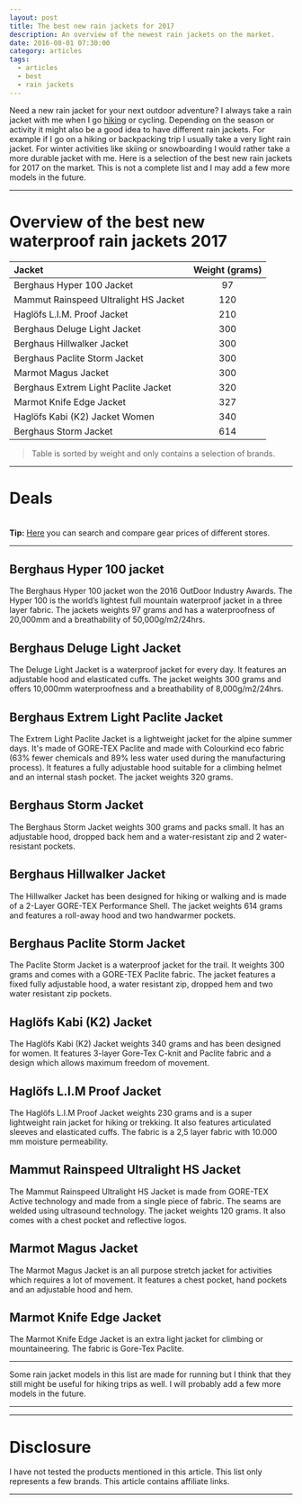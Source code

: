 ```yaml
---
layout: post
title: The best new rain jackets for 2017
description: An overview of the newest rain jackets on the market.
date: 2016-08-01 07:30:00
category: articles
tags:
  - articles
  - best
  - rain jackets
---
```

Need a new rain jacket for your next outdoor adventure? I always take a rain jacket with me when I go [hiking](http://www.hikeventures.com/destinations/) or cycling. Depending on the season or activity it might also be a good idea to have different rain jackets. For example if I go on a hiking or backpacking trip I usually take a very light rain jacket. For winter activities like skiing or snowboarding I would rather take a more durable jacket with me.
Here is a selection of the best new rain jackets for 2017 on the market. This is not a complete list and I may add a few more models in the future.

<!--more-->

---

# Overview of the best new waterproof rain jackets 2017

|Jacket | Weight (grams) |
|:---|:---:|
|Berghaus Hyper 100 Jacket | 97 |
| Mammut Rainspeed Ultralight HS Jacket | 120 |
|Haglöfs L.I.M. Proof Jacket | 210|
|Berghaus Deluge Light Jacket | 300 |
|Berghaus Hillwalker Jacket | 300 |
|Berghaus Paclite Storm Jacket | 300 |
|Marmot Magus Jacket| 300 |
|Berghaus Extrem Light Paclite Jacket | 320 |
|Marmot Knife Edge Jacket| 327 |
|Haglöfs Kabi (K2) Jacket Women |340|
|Berghaus Storm Jacket| 614 |

> Table is sorted by weight and only contains a selection of brands.

<hr>

# Deals
<div class="row">
  <div class="col-sm-12">
 <script type="text/javascript" src="http://classic.avantlink.com/api.php?affiliate_id=125311&module=ProductSearch&output=js&website_id=150351&search_term=Marmot rain pant OR rain pants arcteryx OR Patagonia rain pant&search_advanced_syntax=-ski-softshell-cycling-insulated&merchant_ids=10008%7C10060%7C11741%7C10913%7C11243%7C10785%7C10086%7C13273%7C10083%7C10248%7C10049%7C10921%7C10279%7C10345%7C10593%7C10337%7C10943&search_on_sale_only=1&search_on_sale_level=20&search_price_minimum=70&search_results_layout=list&search_results_fields=Product+Name%7CSale+Price%7CPrice+Discount+Percent&search_results_count=8&search_results_sort_order=Sale+Price"></script>
  </div>
</div>
<br>
<strong>Tip:</strong> <a href="http://www.hikeventures.com/deals/">Here</a> you can search and compare gear prices of different stores.

<hr>

## Berghaus Hyper 100 jacket
The Berghaus Hyper 100 jacket won the 2016 OutDoor Industry Awards. The Hyper 100 is the world’s lightest full mountain waterproof jacket in a three layer fabric. The jackets weights 97 grams and has a waterproofness of 20,000mm and a breathability of 50,000g/m2/24hrs.

## Berghaus Deluge Light Jacket
The Deluge Light Jacket is a waterproof jacket for every day. It features an adjustable hood and elasticated cuffs. The jacket weights 300 grams and offers 10,000mm waterproofness and a breathability of 8,000g/m2/24hrs.

## Berghaus Extrem Light Paclite Jacket
The Extrem Light Paclite Jacket is a lightweight jacket for the alpine summer days. It's made of GORE-TEX Paclite and made with Colourkind eco fabric (63% fewer chemicals and 89% less water used during the manufacturing process). It features a fully adjustable hood suitable for a climbing helmet and an internal stash pocket. The jacket weights 320 grams.

## Berghaus Storm Jacket
The Berghaus Storm Jacket weights 300 grams and packs small. It has an adjustable hood, dropped back hem and a water-resistant zip and 2 water-resistant pockets.

## Berghaus Hillwalker Jacket
The Hillwalker Jacket has been designed for hiking or walking and is made of a 2-Layer GORE-TEX Performance Shell. The jacket weights 614 grams and features a roll-away hood and two handwarmer pockets.

## Berghaus Paclite Storm Jacket
The Paclite Storm Jacket is a waterproof jacket for the trail. It weights 300 grams and comes with a GORE-TEX Paclite fabric. The jacket features a fixed fully adjustable hood, a water resistant zip, dropped hem and two water resistant zip pockets.

## Haglöfs Kabi (K2) Jacket
The Haglöfs Kabi (K2) Jacket weights 340 grams and has been designed for women. It features 3-layer Gore-Tex C-knit and Paclite fabric and a design which allows maximum freedom of movement.

## Haglöfs L.I.M Proof Jacket
The Haglöfs L.I.M Proof Jacket weights 230 grams and is a super lightweight rain jacket for hiking or trekking. It also features articulated sleeves and elasticated cuffs. The fabric is a 2,5 layer fabric with 10.000 mm moisture permeability.

## Mammut Rainspeed Ultralight HS Jacket

The Mammut Rainspeed Ultralight HS Jacket is made from GORE-TEX Active technology and made from a single piece of fabric. The seams are welded using ultrasound technology. The jacket weights 120 grams. It also comes with a chest pocket and reflective logos.

## Marmot Magus Jacket
The Marmot Magus Jacket is an all purpose stretch jacket for activities which requires a lot of movement. It features a chest pocket, hand pockets and an adjustable hood and hem.

## Marmot Knife Edge Jacket
The Marmot Knife Edge Jacket is an extra light jacket for climbing or mountaineering. The fabric is Gore-Tex Paclite.

---

Some rain jacket models in this list are made for running but I think that they still might be useful for hiking trips as well. I will probably add a few more models in the future.

---

<script type="text/javascript">
amzn_assoc_placement = "adunit0";
amzn_assoc_search_bar = "false";
amzn_assoc_tracking_id = "hikeve-20";
amzn_assoc_search_bar_position = "top";
amzn_assoc_ad_mode = "search";
amzn_assoc_ad_type = "smart";
amzn_assoc_marketplace = "amazon";
amzn_assoc_region = "US";
amzn_assoc_title = "Search Results from Amazon";
amzn_assoc_default_search_phrase = "rain jacket arcteryx men";
amzn_assoc_default_category = "All";
amzn_assoc_linkid = "965296fb866182bb89b535202541adda";
</script>
<script src="//z-na.amazon-adsystem.com/widgets/onejs?MarketPlace=US"></script>

---

# Disclosure
I have not tested the products mentioned in this article. This list only represents a few brands. This article contains affiliate links.

---
